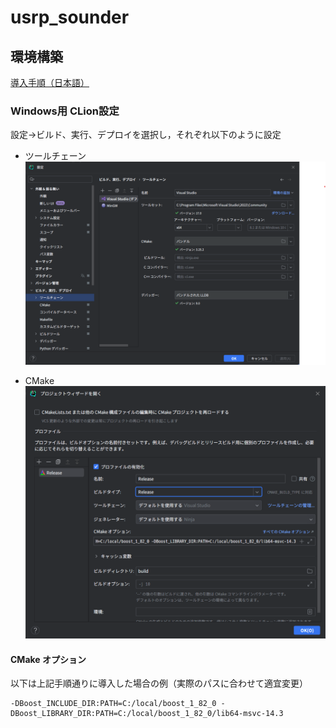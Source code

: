 # usrp_sounder

## 環境構築
[導入手順（日本語）](https://www.notion.so/Building-and-Installing-UHD-from-source-869372f23ae245559f6a75424d02846a?pvs=4)

### Windows用 CLion設定
設定->ビルド、実行、デプロイを選択し，それぞれ以下のように設定
* ツールチェーン
![image](image/clion_config_toolchain.png)

* CMake
![image](image/clion_config_cmake.png)

#### CMake オプション
以下は上記手順通りに導入した場合の例（実際のパスに合わせて適宜変更）
```
-DBoost_INCLUDE_DIR:PATH=C:/local/boost_1_82_0 -DBoost_LIBRARY_DIR:PATH=C:/local/boost_1_82_0/lib64-msvc-14.3
```
